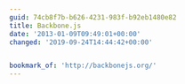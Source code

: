 ```yaml
---
guid: 74cb8f7b-b626-4231-983f-b92eb1480e82
title: Backbone.js
date: '2013-01-09T09:49:01+00:00'
changed: '2019-09-24T14:44:42+00:00'


bookmark_of: 'http://backbonejs.org/'
---
```




